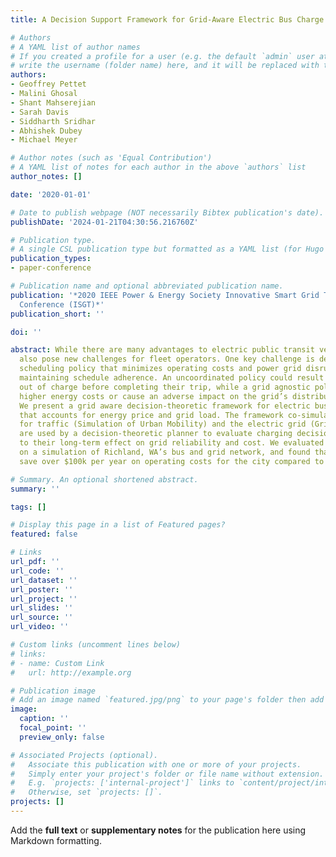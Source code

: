 ```yaml
---
title: A Decision Support Framework for Grid-Aware Electric Bus Charge Scheduling

# Authors
# A YAML list of author names
# If you created a profile for a user (e.g. the default `admin` user at `content/authors/admin/`), 
# write the username (folder name) here, and it will be replaced with their full name and linked to their profile.
authors:
- Geoffrey Pettet
- Malini Ghosal
- Shant Mahserejian
- Sarah Davis
- Siddharth Sridhar
- Abhishek Dubey
- Michael Meyer

# Author notes (such as 'Equal Contribution')
# A YAML list of notes for each author in the above `authors` list
author_notes: []

date: '2020-01-01'

# Date to publish webpage (NOT necessarily Bibtex publication's date).
publishDate: '2024-01-21T04:30:56.216760Z'

# Publication type.
# A single CSL publication type but formatted as a YAML list (for Hugo requirements).
publication_types:
- paper-conference

# Publication name and optional abbreviated publication name.
publication: '*2020 IEEE Power & Energy Society Innovative Smart Grid Technologies
  Conference (ISGT)*'
publication_short: ''

doi: ''

abstract: While there are many advantages to electric public transit vehicles, they
  also pose new challenges for fleet operators. One key challenge is defining a charge
  scheduling policy that minimizes operating costs and power grid disruptions while
  maintaining schedule adherence. An uncoordinated policy could result in buses running
  out of charge before completing their trip, while a grid agnostic policy might incur
  higher energy costs or cause an adverse impact on the grid’s distribution system.
  We present a grid aware decision-theoretic framework for electric bus charge scheduling
  that accounts for energy price and grid load. The framework co-simulates models
  for traffic (Simulation of Urban Mobility) and the electric grid (GridLAB-D), which
  are used by a decision-theoretic planner to evaluate charging decisions with regard
  to their long-term effect on grid reliability and cost. We evaluated the framework
  on a simulation of Richland, WA’s bus and grid network, and found that it could
  save over $100k per year on operating costs for the city compared to greedy methods.

# Summary. An optional shortened abstract.
summary: ''

tags: []

# Display this page in a list of Featured pages?
featured: false

# Links
url_pdf: ''
url_code: ''
url_dataset: ''
url_poster: ''
url_project: ''
url_slides: ''
url_source: ''
url_video: ''

# Custom links (uncomment lines below)
# links:
# - name: Custom Link
#   url: http://example.org

# Publication image
# Add an image named `featured.jpg/png` to your page's folder then add a caption below.
image:
  caption: ''
  focal_point: ''
  preview_only: false

# Associated Projects (optional).
#   Associate this publication with one or more of your projects.
#   Simply enter your project's folder or file name without extension.
#   E.g. `projects: ['internal-project']` links to `content/project/internal-project/index.md`.
#   Otherwise, set `projects: []`.
projects: []
---
```


Add the **full text** or **supplementary notes** for the publication here using Markdown formatting.
